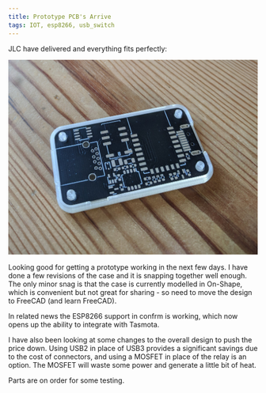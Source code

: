 ```yaml
---
title: Prototype PCB's Arrive
tags: IOT, esp8266, usb_switch
---
```


JLC have delivered and everything fits perfectly:

![USB Switch PCB](/assets/images/2021-02-12-1.jpg)

Looking good for getting a prototype working in the next few days. I have done a few revisions of the case and it is snapping together well enough. The only minor snag is that the case is currently modelled in On-Shape, which is convenient but not great for sharing - so need to move the design to FreeCAD (and learn FreeCAD).

In related news the ESP8266 support in confrm is working, which now opens up the ability to integrate with Tasmota.

I have also been looking at some changes to the overall design to push the price down. Using USB2 in place of USB3 provides a significant savings due to the cost of connectors, and using a MOSFET in place of the relay is an option. The MOSFET will waste some power and generate a little bit of heat.

Parts are on order for some testing.
